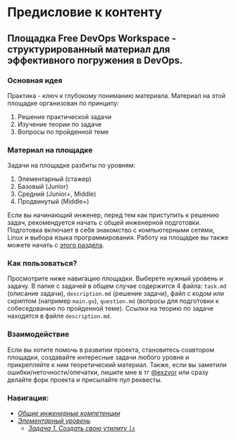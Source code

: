 # Предисловие к контенту

## Площадка Free DevOps Workspace - структурированный материал для эффективного погружения в DevOps.

### Основная идея
Практика - ключ к глубокому пониманию материала. Материал на этой площадке организован по принципу:
1) Решение практической задачи
2) Изучение теории по задаче
3) Вопросы по пройденной теме

### Материал на площадке
Задачи на площадке разбиты по уровням:
1) Элементарный (стажер)
2) Базовый (Junior)
3) Средний (Junior+, Middle)
4) Продвинутый (Middle+)

Если вы начинающий инженер, перед тем как приступить к решению задач, рекомендуется начать 
с общей инженерной подготовки. Подготовка включает в себя знакомство с компьютерными сетями, 
Linux и выбора языка программирования. Работу на площадке вы также можете начать с [этого раздела](https://github.com/exzvor/freedevopsworkspace/blob/main/tech/CS/intro.md).

### Как пользоваться?
Просмотрите ниже навигацию площадки. Выберете нужный уровень и задачу. В папке с задачей в общем случае 
содержится 4 файла: `task.md` (описание задачи), `description.md` (решение задачи), файл с кодом или скриптом (например `main.go`),
`question.md` (вопросы для подготовки к собеседованию по пройденной теме). Ссылки на теорию по задаче 
находятся в файле `description.md`.

### Взаимодействие
Если вы хотите помочь в развитии проекта, становитесь соавтором площадки, 
создавайте интересные задачи любого уровня и прикрепляйте к ним теоретический материал. 
Также, если вы заметили ошибки/неточности/опечатки, пишите мне в тг [@exzvor](https://t.me/exzvor) или сразу делайте форк 
проекта и присылайте пул реквесты.

### Навигация:
- *[Общие инженерные компетенции](https://github.com/exzvor/freedevopsworkspace/blob/main/tech/CS/intro.md)*
- *[Элементарный уровень](https://github.com/exzvor/freedevopsworkspace/tree/main/devops_grades/elementary_grade)*
    - *[Задача 1. Создать свою утилиту `ls`](https://github.com/exzvor/freedevopsworkspace/tree/main/devops_grades/elementary_grade/take_1)*

